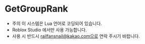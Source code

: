 # GetGroupRank
* 주의 이 시스템은 Lua 언어로 코딩되어 있습니다.
* Roblox Studio 에서만 사용 가능합니다.
* 사용 시 반드시 railfansnail@kakao.com으로 연락 주시기 바랍니다.
